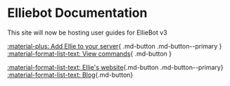 # Elliebot Documentation

This site will now be hosting user guides for EllieBot v3

[:material-plus: Add Ellie to your server][invite]{ .md-button .md-button--primary }
[:material-format-list-text: View commands][commands]{ .md-button }

[:material-format-list-text: Ellie's website][site]{.md-button .md-button--primary}
[:material-format-list-text: Blog][blog]{.md-button}










[invite]: https://discordapp.com/oauth2/authorize?client_id=608119997713350679&scope=bot&permissions=66186303
[commands]: https://commands.elliebot.net
[site]: https://www.elliebot.net
[blog]: https://blog.elliebot.net
